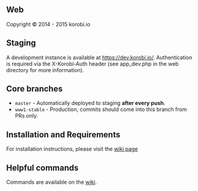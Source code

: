 ## Web
Copyright &copy; 2014 - 2015 korobi.io

## Staging
A development instance is available at https://dev.korobi.io/. Authentication is required via the X-Korobi-Auth header (see app_dev.php in the web directory for more information).

## Core branches
 - `master` - Automatically deployed to staging **after every push**.
 - `www1-stable` - Production, commits should come into this branch from PRs only.

## Installation and Requirements

For installation instructions, please visit the [wiki page](https://github.com/korobi/Web/wiki/Installation)

## Helpful commands

Commands are available on the [wiki](https://github.com/korobi/Web/wiki).
